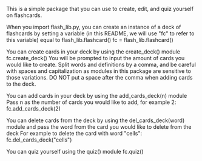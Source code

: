 This is a simple package that you can use to create, edit, and quiz yourself on flashcards.

When you import flash_lib.py, you can create an instance of a deck of flashcards by setting a variable (in this README, we will use "fc" to refer to this variable) equal to flash_lib.flashcard()
fc = flash_lib.flashcard()

You can create cards in your deck by using the create_deck() module
fc.create_deck()
You will be prompted to input the amount of cards you would like to create. Split words and definitions by a comma, and be careful with spaces and capitalization as modules in this package are sensitive to those variations. DO NOT put a space after the comma when adding cards to the deck.

You can add cards in your deck by using the add_cards_deck(n) module
Pass n as the number of cards you would like to add, for example 2:
fc.add_cards_deck(2)

You can delete cards from the deck by using the del_cards_deck(word) module and pass the word from the card you would like to delete from the deck
For example to delete the card with word "cells":
fc.del_cards_deck("cells")

You can quiz yourself using the quiz() module
fc.quiz()